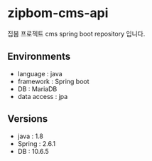 # zipbom-cms-api
집봄 프로젝트 cms spring boot repository 입니다.
## Environments
- language : java
- framework : Spring boot
- DB : MariaDB
- data access : jpa
## Versions
- java : 1.8
- Spring : 2.6.1
- DB : 10.6.5